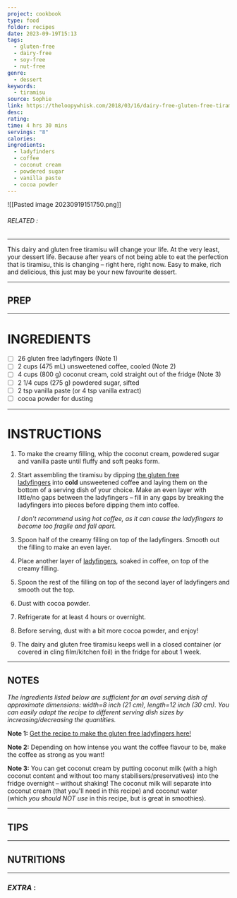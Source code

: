 ```yaml
---
project: cookbook
type: food
folder: recipes
date: 2023-09-19T15:13
tags:
  - gluten-free
  - dairy-free
  - soy-free
  - nut-free
genre:
  - dessert
keywords:
  - tiramisu
source: Sophie
link: https://theloopywhisk.com/2018/03/16/dairy-free-gluten-free-tiramisu/
desc: 
rating: 
time: 4 hrs 30 mins
servings: "8"
calories: 
ingredients:
  - ladyfinders
  - coffee
  - coconut cream
  - powdered sugar
  - vanilla paste
  - cocoa powder
---
```


![[Pasted image 20230919151750.png]]
###### *RELATED* : 
---
This dairy and gluten free tiramisu will change your life. At the very least, your dessert life. Because after years of not being able to eat the perfection that is tiramisu, this is changing – right here, right now. Easy to make, rich and delicious, this just may be your new favourite dessert.

---
## PREP



---
# INGREDIENTS

- [ ] 26 gluten free ladyfingers (Note 1)
- [ ] 2 cups (475 mL) unsweetened coffee, cooled (Note 2)
- [ ] 4 cups (800 g) coconut cream, cold straight out of the fridge (Note 3)
- [ ] 2 1/4 cups (275 g) powdered sugar, sifted
- [ ] 2 tsp vanilla paste (or 4 tsp vanilla extract)
- [ ] cocoa powder for dusting

---
# INSTRUCTIONS

1. To make the creamy filling, whip the coconut cream, powdered sugar and vanilla paste until fluffy and soft peaks form. 
2. Start assembling the tiramisu by dipping [the gluten free ladyfingers](https://theloopywhisk.com/2018/03/13/perfect-gluten-free-ladyfingers/) into **cold** unsweetened coffee and laying them on the bottom of a serving dish of your choice. Make an even layer with little/no gaps between the ladyfingers – fill in any gaps by breaking the ladyfingers into pieces before dipping them into coffee.
    
    _I don't recommend using hot coffee, as it can cause the ladyfingers to become too fragile and fall apart._
    
3. Spoon half of the creamy filling on top of the ladyfingers. Smooth out the filling to make an even layer.
4. Place another layer of [ladyfingers](https://theloopywhisk.com/2018/03/13/perfect-gluten-free-ladyfingers/), soaked in coffee, on top of the creamy filling.
5. Spoon the rest of the filling on top of the second layer of ladyfingers and smooth out the top.
6. Dust with cocoa powder.
7. Refrigerate for at least 4 hours or overnight.
8. Before serving, dust with a bit more cocoa powder, and enjoy!
9. The dairy and gluten free tiramisu keeps well in a closed container (or covered in cling film/kitchen foil) in the fridge for about 1 week.

---
## NOTES

_The ingredients listed below are sufficient for an oval serving dish of approximate dimensions: width=8 inch (21 cm), length=12 inch (30 cm). You can easily adapt the recipe to different serving dish sizes by increasing/decreasing the quantities._


**Note 1:** [Get the recipe to make the gluten free ladyfingers here!](https://theloopywhisk.com/2018/03/13/perfect-gluten-free-ladyfingers/)

**Note 2:** Depending on how intense you want the coffee flavour to be, make the coffee as strong as you want!

**Note 3:** You can get coconut cream by putting coconut milk (with a high coconut content and without too many stabilisers/preservatives) into the fridge overnight – without shaking! The coconut milk will separate into coconut cream (that you'll need in this recipe) and coconut water (which _you should NOT use_ in this recipe, but is great in smoothies).



---
## TIPS



---
## NUTRITIONS



---
### *EXTRA* :




